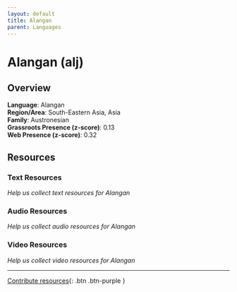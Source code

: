 ```yaml
---
layout: default
title: Alangan
parent: Languages
---
```


# Alangan (alj)

## Overview

**Language**: Alangan  
**Region/Area**: South-Eastern Asia, Asia  
**Family**: Austronesian  
**Grassroots Presence (z-score)**: 0.13  
**Web Presence (z-score)**: 0.32  

## Resources

### Text Resources
*Help us collect text resources for Alangan*

### Audio Resources
*Help us collect audio resources for Alangan*

### Video Resources
*Help us collect video resources for Alangan*

---

[Contribute resources](https://forms.office.com/e/1SfLJx3u1r){: .btn .btn-purple }
